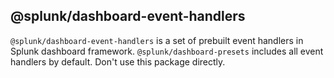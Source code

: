 ## @splunk/dashboard-event-handlers

`@splunk/dashboard-event-handlers` is a set of prebuilt event handlers in Splunk dashboard framework. `@splunk/dashboard-presets` includes all event handlers by default. Don't use this package directly.
